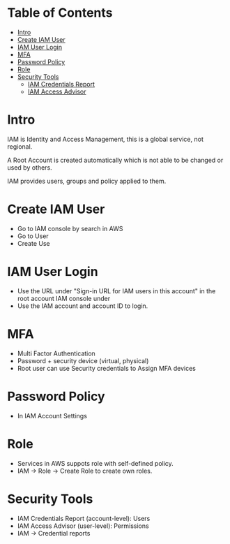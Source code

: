# Table of Contents
- [Intro](#intro)
- [Create IAM User](#create-iam-user)
- [IAM User Login](#iam-user-login)
- [MFA](#mfa)
- [Password Policy](#password-policy)
- [Role](#role)
- [Security Tools](#security-tools)
  - [IAM Credentials Report](#iam-credentials-report)
  - [IAM Access Advisor](#iam-access-advisor)


# Intro
IAM is Identity and Access Management, this is a global service, not regional.

A Root Account is created automatically which is not able to be changed or used by others.

IAM provides users, groups and policy applied to them.

# Create IAM User
- Go to IAM console by search in AWS
- Go to User
- Create Use


# IAM User Login
- Use the URL under "Sign-in URL for IAM users in this account" in the root account IAM console under
- Use the IAM account and account ID to login.

# MFA
- Multi Factor Authentication
- Password + security device (virtual, physical)
- Root user can use Security credentials to Assign MFA devices

# Password Policy
- In IAM Account Settings

# Role
- Services in AWS suppots role with self-defined policy.
- IAM -> Role -> Create Role to create own roles.

# Security Tools
- IAM Credentials Report (account-level): Users
- IAM Access Advisor (user-level): Permissions
- IAM -> Credential reports
